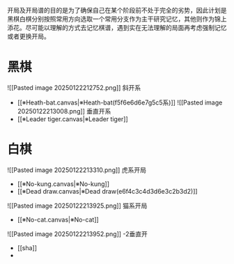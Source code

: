 开局及开局谱的目的是为了确保自己在某个阶段前不处于完全的劣势，因此计划是黑棋白棋分别按照常用方向选取一个常用分支作为主干研究记忆，其他则作为锦上添花。尽可能以理解的方式去记忆棋谱，遇到实在无法理解的局面再考虑强制记忆或者更换开局。


# 黑棋

![[Pasted image 20250122212752.png]]
斜开系
* [[※Heath-bat.canvas|※Heath-bat(f5f6e6d6e7g5c5系)]]
![[Pasted image 20250122213008.png]]
垂直开系
* [[※Leader tiger.canvas|※Leader tiger]]

# 白棋

![[Pasted image 20250122213310.png]]
虎系开局
* [[※No-kung.canvas|※No-kung]]
* [[※Dead draw.canvas|※Dead draw(e6f4c3c4d3d6e3c2b3d2)]]

![[Pasted image 20250122213925.png]]
猫系开局
* [[※No-cat.canvas|※No-cat]]


![[Pasted image 20250122213952.png]]
-2垂直开
* [[sha]]
* 